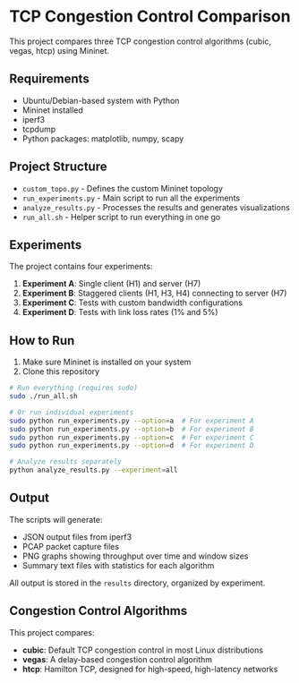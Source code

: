 # TCP Congestion Control Comparison

This project compares three TCP congestion control algorithms (cubic, vegas, htcp) using Mininet.

## Requirements

- Ubuntu/Debian-based system with Python
- Mininet installed
- iperf3
- tcpdump
- Python packages: matplotlib, numpy, scapy

## Project Structure

- `custom_topo.py` - Defines the custom Mininet topology
- `run_experiments.py` - Main script to run all the experiments
- `analyze_results.py` - Processes the results and generates visualizations
- `run_all.sh` - Helper script to run everything in one go

## Experiments

The project contains four experiments:

1. **Experiment A**: Single client (H1) and server (H7)
2. **Experiment B**: Staggered clients (H1, H3, H4) connecting to server (H7)
3. **Experiment C**: Tests with custom bandwidth configurations
4. **Experiment D**: Tests with link loss rates (1% and 5%)

## How to Run

1. Make sure Mininet is installed on your system
2. Clone this repository

```bash
# Run everything (requires sudo)
sudo ./run_all.sh

# Or run individual experiments
sudo python run_experiments.py --option=a  # For experiment A
sudo python run_experiments.py --option=b  # For experiment B
sudo python run_experiments.py --option=c  # For experiment C
sudo python run_experiments.py --option=d  # For experiment D

# Analyze results separately
python analyze_results.py --experiment=all
```

## Output

The scripts will generate:
- JSON output files from iperf3
- PCAP packet capture files
- PNG graphs showing throughput over time and window sizes
- Summary text files with statistics for each algorithm

All output is stored in the `results` directory, organized by experiment.

## Congestion Control Algorithms

This project compares:
- **cubic**: Default TCP congestion control in most Linux distributions
- **vegas**: A delay-based congestion control algorithm
- **htcp**: Hamilton TCP, designed for high-speed, high-latency networks
